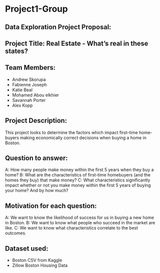 # Project1-Group
## Data Exploration Project Proposal:

## Project Title: Real Estate - What’s real in these states?

## Team Members:
* Andrew Skorupa
* Fabienne Joseph
* Katie Beal
* Mohamed Abou elkhier
* Savannah Porter
* Alex Kopp

## Project Description:
This project looks to determine the factors which impact first-time home-buyers making economically correct decisions when buying a home in Boston.

## Question to answer:
A: How many people make money within the first 5 years when they buy a home? <NEW LINE>
B: What are the characteristics of first-time homebuyers (and the homes they buy) that make money?
C: What characteristics significantly impact whether or not you make money within the first 5 years of buying your home? And by how much?

## Motivation for each question:
A: We want to know the likelihood of success for us in buying a new home in Boston.
B: We want to know what people who succeed in the market are like.
C: We want to know what characteristics correlate to the best outcomes.

## Dataset used:
* Boston CSV from Kaggle
* Zillow Boston Housing Data
